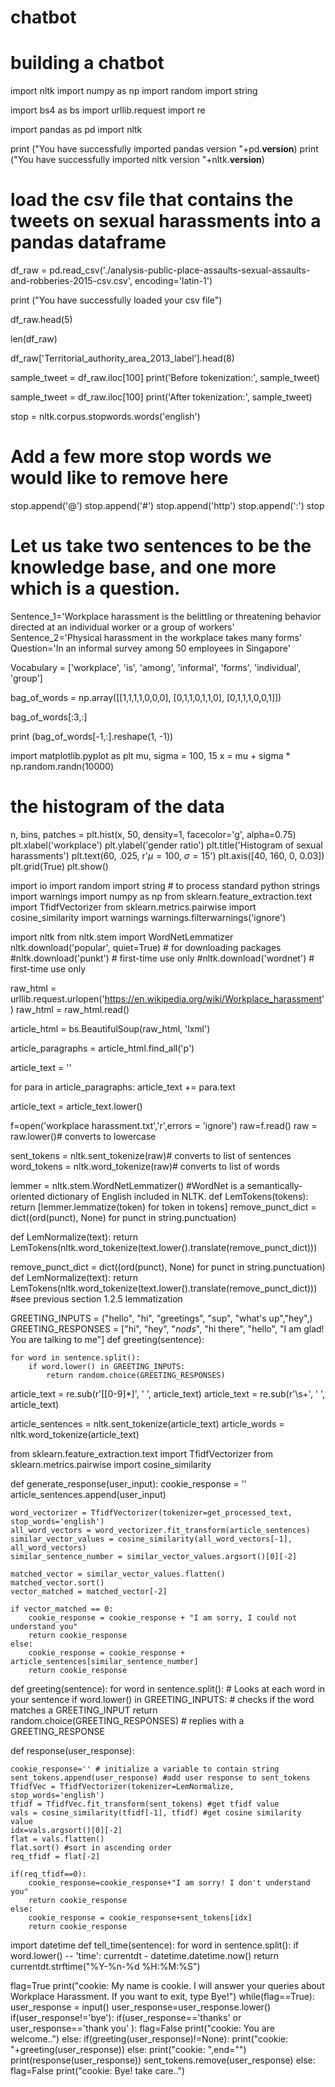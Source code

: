 # chatbot
# building a chatbot

import nltk
import numpy as np
import random
import string

import bs4 as bs
import urllib.request
import re

import pandas as pd
import nltk

print ("You have successfully imported pandas version "+pd.__version__)
print ("You have successfully imported nltk version "+nltk.__version__)

# load the csv file that contains the tweets on sexual harassments into a pandas dataframe
df_raw = pd.read_csv('./analysis-public-place-assaults-sexual-assaults-and-robberies-2015-csv.csv', encoding='latin-1')

print ("You have successfully loaded your csv file")

df_raw.head(5)

len(df_raw)

df_raw['Territorial_authority_area_2013_label'].head(8)

sample_tweet = df_raw.iloc[100]
print('Before tokenization:', sample_tweet)

sample_tweet = df_raw.iloc[100]
print('After tokenization:', sample_tweet)

stop = nltk.corpus.stopwords.words('english')
# Add a few more stop words we would like to remove here
stop.append('@')
stop.append('#')
stop.append('http')
stop.append(':')
stop

# Let us take two sentences to be the knowledge base, and one more which is a question.
Sentence_1='Workplace harassment is the belittling or threatening behavior directed at an individual worker or a group of workers'
Sentence_2='Physical harassment in the workplace takes many forms'
Question='In an informal survey among 50 employees in Singapore'

Vocabulary = ['workplace', 'is', 'among', 'informal', 'forms', 'individual', 'group']

bag_of_words = np.array([[1,1,1,1,0,0,0],
                        [0,1,1,0,1,1,0],
                        [0,1,1,1,0,0,1]])

bag_of_words[:3,:]

print (bag_of_words[-1,:].reshape(1, -1))

import matplotlib.pyplot as plt
mu, sigma = 100, 15
x = mu + sigma * np.random.randn(10000)

# the histogram of the data
n, bins, patches = plt.hist(x, 50, density=1, facecolor='g', alpha=0.75)
plt.xlabel('workplace')
plt.ylabel('gender ratio')
plt.title('Histogram of sexual harassments')
plt.text(60, .025, r'$\mu=100,\ \sigma=15$')
plt.axis([40, 160, 0, 0.03])
plt.grid(True)
plt.show()

import io
import random
import string # to process standard python strings
import warnings
import numpy as np
from sklearn.feature_extraction.text import TfidfVectorizer
from sklearn.metrics.pairwise import cosine_similarity
import warnings
warnings.filterwarnings('ignore')

import nltk
from nltk.stem import WordNetLemmatizer
nltk.download('popular', quiet=True) # for downloading packages
#nltk.download('punkt') # first-time use only
#nltk.download('wordnet') # first-time use only

raw_html = urllib.request.urlopen('https://en.wikipedia.org/wiki/Workplace_harassment')
raw_html = raw_html.read()

article_html = bs.BeautifulSoup(raw_html, 'lxml')

article_paragraphs = article_html.find_all('p')

article_text = ''

for para in article_paragraphs:
    article_text += para.text

article_text = article_text.lower()

f=open('workplace harassment.txt','r',errors = 'ignore')
raw=f.read()
raw = raw.lower()# converts to lowercase

sent_tokens = nltk.sent_tokenize(raw)# converts to list of sentences 
word_tokens = nltk.word_tokenize(raw)# converts to list of words

lemmer = nltk.stem.WordNetLemmatizer()
#WordNet is a semantically-oriented dictionary of English included in NLTK.
def LemTokens(tokens):
    return [lemmer.lemmatize(token) for token in tokens]
remove_punct_dict = dict((ord(punct), None) for punct in string.punctuation)

def LemNormalize(text):
    return LemTokens(nltk.word_tokenize(text.lower().translate(remove_punct_dict)))

remove_punct_dict = dict((ord(punct), None) for punct in string.punctuation)
def LemNormalize(text):
    return LemTokens(nltk.word_tokenize(text.lower().translate(remove_punct_dict))) #see previous section 1.2.5 lemmatization

GREETING_INPUTS = ("hello", "hi", "greetings", "sup", "what's up","hey",)
GREETING_RESPONSES = ["hi", "hey", "*nods*", "hi there", "hello", "I am glad! You are talking to me"]
def greeting(sentence):
 
    for word in sentence.split():
        if word.lower() in GREETING_INPUTS:
            return random.choice(GREETING_RESPONSES)

article_text = re.sub(r'\[[0-9]*\]', ' ', article_text)
article_text = re.sub(r'\s+', ' ', article_text)

article_sentences = nltk.sent_tokenize(article_text)
article_words = nltk.word_tokenize(article_text)

from sklearn.feature_extraction.text import TfidfVectorizer
from sklearn.metrics.pairwise import cosine_similarity

def generate_response(user_input):
    cookie_response = ''
    article_sentences.append(user_input)

    word_vectorizer = TfidfVectorizer(tokenizer=get_processed_text, stop_words='english')
    all_word_vectors = word_vectorizer.fit_transform(article_sentences)
    similar_vector_values = cosine_similarity(all_word_vectors[-1], all_word_vectors)
    similar_sentence_number = similar_vector_values.argsort()[0][-2]

    matched_vector = similar_vector_values.flatten()
    matched_vector.sort()
    vector_matched = matched_vector[-2]

    if vector_matched == 0:
        cookie_response = cookie_response + "I am sorry, I could not understand you"
        return cookie_response
    else:
        cookie_response = cookie_response + article_sentences[similar_sentence_number]
        return cookie_response

def greeting(sentence):
    for word in sentence.split(): # Looks at each word in your sentence
        if word.lower() in GREETING_INPUTS: # checks if the word matches a GREETING_INPUT
            return random.choice(GREETING_RESPONSES) # replies with a GREETING_RESPONSE

def response(user_response):
    
    cookie_response='' # initialize a variable to contain string
    sent_tokens.append(user_response) #add user response to sent_tokens
    TfidfVec = TfidfVectorizer(tokenizer=LemNormalize, stop_words='english') 
    tfidf = TfidfVec.fit_transform(sent_tokens) #get tfidf value
    vals = cosine_similarity(tfidf[-1], tfidf) #get cosine similarity value
    idx=vals.argsort()[0][-2] 
    flat = vals.flatten() 
    flat.sort() #sort in ascending order
    req_tfidf = flat[-2] 
    
    if(req_tfidf==0):
        cookie_response=cookie_response+"I am sorry! I don't understand you"
        return cookie_response
    else:
        cookie_response = cookie_response+sent_tokens[idx]
        return cookie_response

import datetime
def tell_time(sentence):
    for word in sentence.split():
        if word.lower() -- 'time':
            currentdt - datetime.datetime.now()
            return currentdt.strftime("%Y-%n-%d %H:%M:%S")

flag=True
print("cookie: My name is cookie. I will answer your queries about Workplace Harassment. If you want to exit, type Bye!")
while(flag==True):
    user_response = input()
    user_response=user_response.lower()
    if(user_response!='bye'):
        if(user_response=='thanks' or user_response=='thank you' ):
            flag=False
            print("cookie: You are welcome..")
        else:
            if(greeting(user_response)!=None):
                print("cookie: "+greeting(user_response))
            else:
                print("cookie: ",end="")
                print(response(user_response))
                sent_tokens.remove(user_response)
    else:
        flag=False
        print("cookie: Bye! take care..")

